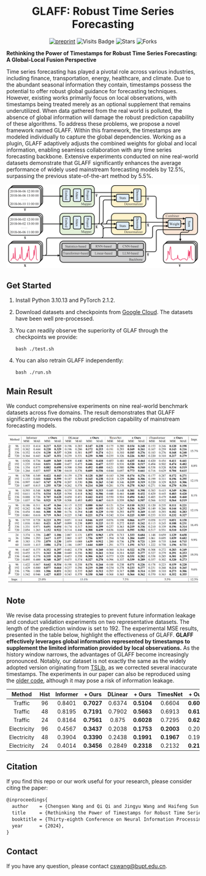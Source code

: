 <div align="center">

# GLAFF: Robust Time Series Forecasting

[![preprint](https://img.shields.io/static/v1?label=arXiv&message=2409.18696&color=B31B1B&logo=arXiv)](https://arxiv.org/abs/2409.18696)
![Visits Badge](https://badges.pufler.dev/visits/ForestsKing/GLAFF)
![Stars](https://img.shields.io/github/stars/ForestsKing/GLAFF)
![Forks](https://img.shields.io/github/forks/ForestsKing/GLAFF)

</div>

**Rethinking the Power of Timestamps for Robust Time Series Forecasting: A Global-Local Fusion Perspective**

Time series forecasting has played a pivotal role across various industries, including finance, transportation, energy, healthcare, and climate. Due to the abundant seasonal information they contain, timestamps possess the potential to offer robust global guidance for forecasting techniques. However, existing works primarily focus on local observations, with timestamps being treated merely as an optional supplement that remains underutilized. When data gathered from the real world is polluted, the absence of global information will damage the robust prediction capability of these algorithms. To address these problems, we propose a novel framework named GLAFF. Within this framework, the timestamps are modeled individually to capture the global dependencies. Working as a plugin, GLAFF adaptively adjusts the combined weights for global and local information, enabling seamless collaboration with any time series forecasting backbone. Extensive experiments conducted on nine real-world datasets demonstrate that GLAFF significantly enhances the average performance of widely used mainstream forecasting models by 12.5%, surpassing the previous state-of-the-art method by 5.5%.

![](./img/architecture.png)

## 	Get Started

1. Install Python 3.10.13 and PyTorch 2.1.2.

2. Download datasets and checkpoints from [Google Cloud](https://drive.google.com/drive/folders/1028Ky-bJU6rSBXIMR6tf0wRAAvxIS6xP?usp=sharing). The datasets have been well pre-processed.

3. You can readily observe the superiority of GLAF through the checkpoints we provide:

   ```shell
   bash ./test.sh
   ```

4. You can also retrain GLAFF independently:

   ```shell
   bash ./run.sh
   ```

## Main Result

We conduct comprehensive experiments on nine real-world benchmark datasets across five domains. The result demonstrates that GLAFF significantly improves the robust prediction capability of mainstream forecasting models.

![](./img/result.png)

## Note

We revise data processing strategies to prevent future information leakage and conduct validation experiments on two representative datasets.  The length of the prediction window is set to 192. The experimental MSE results, presented in the table below, highlight the effectiveness of GLAFF. **GLAFF effectively leverages global information represented by timestamps to supplement the limited information provided by local observations.** As the history window narrows, the advantages of GLAFF become increasingly pronounced. Notably, our dataset is not exactly the same as the widely adopted version originating from [TSLib](https://github.com/thuml/Time-Series-Library), as we corrected several inaccurate timestamps. The experiments in our paper can also be reproduced using the [older code](https://github.com/ForestsKing/GLAFF/tree/c91679403b879c892f21c22eb0f53f314711d6f0), although it may pose a risk of information leakage.

|   Method    | Hist | Informer |   + Ours   | DLinear |   + Ours   |  TimesNet  |   + Ours   | iTransformer |   + Ours   |
| :---------: | :--: | :------: | :--------: | :-----: | :--------: | :--------: | :--------: | :----------: | :--------: |
|   Traffic   |  96  |  0.8401  | **0.7027** | 0.6374  | **0.5104** |   0.6604   | **0.6034** |    0.4514    | **0.4292** |
|   Traffic   |  48  |  0.8195  | **0.7191** | 0.7902  | **0.5663** |   0.6913   | **0.6172** |    0.5146    | **0.4936** |
|   Traffic   |  24  |  0.8164  | **0.7561** |  0.875  | **0.6028** |   0.7295   | **0.6286** |    0.6024    | **0.5807** |
| Electricity |  96  |  0.4567  | **0.3437** | 0.2038  | **0.1753** | **0.2003** |   0.2032   |    0.1688    | **0.1675** |
| Electricity |  48  |  0.3904  | **0.3390** | 0.2438  | **0.1991** | **0.1967** |   0.1986   |    0.1933    | **0.1874** |
| Electricity |  24  |  0.4014  | **0.3456** | 0.2849  | **0.2318** |   0.2132   | **0.2112** |    0.2423    | **0.2212** |

## Citation

If you find this repo or our work useful for your research, please consider citing the paper:

```tex
@inproceedings{
  author    = {Chengsen Wang and Qi Qi and Jingyu Wang and Haifeng Sun and Zirui Zhuang and Jinming Wu and Jianxin Liao},
  title     = {Rethinking the Power of Timestamps for Robust Time Series Forecasting: A Global-Local Fusion Perspective},
  booktitle = {Thirty-eighth Conference on Neural Information Processing Systems},
  year      = {2024},
}
```

## Contact

If you have any question, please contact [cswang@bupt.edu.cn]().
